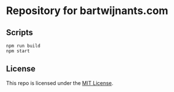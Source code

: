 # Repository for bartwijnants.com

## Scripts

```shell
npm run build
npm start
```


## License

This repo is licensed under the [MIT License](http://www.opensource.org/licenses/mit-license.php).